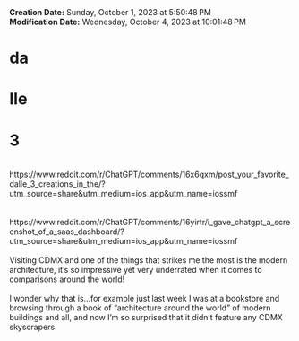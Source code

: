 <div><b>Creation Date:</b> Sunday, October 1, 2023 at 5:50:48 PM<br></div>
<div><b>Modification Date:</b> Wednesday, October 4, 2023 at 10:01:48 PM<br></div>
<div><h1>da</h1><h1>lle</h1><h1> </h1><h1>3</h1></div>
<div><br></div>
<div>https://www.reddit.com/r/ChatGPT/comments/16x6qxm/post_your_favorite_dalle_3_creations_in_the/?utm_source=share&amputm_medium=ios_app&amputm_name=iossmf<br></div>
<div><br></div>
<div><br></div>
<div>https://www.reddit.com/r/ChatGPT/comments/16yirtr/i_gave_chatgpt_a_screenshot_of_a_saas_dashboard/?utm_source=share&amputm_medium=ios_app&amputm_name=iossmf<br></div>
<div><br></div>
<div>Visiting CDMX and one of the things that strikes me the most is the modern architecture, it’s so impressive yet very underrated when it comes to comparisons around the world!</div>
<div><br></div>
<div>I wonder why that is…for example just last week I was at a bookstore and browsing through a book of “architecture around the world” of modern buildings and all, and now I’m so surprised that it didn’t feature any CDMX skyscrapers.</div>

